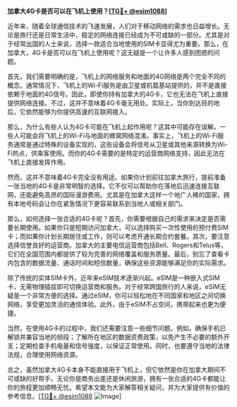 **加拿大4G卡是否可以在飞机上使用？[[TG💪+ @esim1088](https://t.me/s/esim1088)]**

近年来，随着全球通信技术的飞速发展，人们对于移动网络的需求也日益增长。无论是旅行还是日常生活中，稳定的网络连接已经成为不可或缺的一部分。尤其是对于经常出国的人士来说，选择一款适合当地使用的SIM卡显得尤为重要。那么，在加拿大，4G卡是否可以在飞机上使用呢？这无疑是一个让许多人感到困惑的问题。

首先，我们需要明确的是，飞机上的网络服务和地面的4G网络是两个完全不同的概念。通常情况下，飞机上的Wi-Fi服务是由卫星或机载基站提供的，并不是直接依赖于地面的4G信号。因此，即使你持有加拿大的4G卡，它也无法在飞机上直接提供网络连接。不过，这并不意味着4G卡毫无用处。实际上，当你到达目的地后，它依然能够为你提供高速的互联网接入。

那么，为什么有些人认为4G卡可能在飞机上起作用呢？这其中可能存在误解。一些人可能会将飞机上的Wi-Fi与地面的蜂窝网络混淆。事实上，飞机上的Wi-Fi服务通常是通过特殊的设备实现的，这些设备会将信号从卫星或其他来源转换为Wi-Fi热点，供乘客使用。而你的4G卡需要的是特定的运营商网络支持，因此无法在飞机上直接发挥作用。

然而，这并不意味着4G卡完全没有用途。如果你计划前往加拿大旅行，提前准备一张当地的4G卡是非常明智的选择。它不仅可以帮助你在落地后迅速连接互联网，还能避免高昂的国际漫游费用。尤其是在加拿大这样一个地广人稀的国家，拥有本地号码会让你在紧急情况下更容易联系到当地人或相关部门。

那么，如何选择一张合适的4G卡呢？首先，你需要根据自己的需求来决定是否需要长期使用。如果你只是短期访问加拿大，可以选择购买一次性使用的预付费SIM卡；而如果你计划长期居住或工作，则可以考虑开通长期合约套餐。其次，要注意选择信誉良好的运营商。加拿大的主要电信运营商包括Bell、Rogers和Telus等，它们在全国范围内都提供了较为完善的网络覆盖和服务质量。最后，别忘了查看卡内包含的数据流量、通话时间和短信数量，确保这些资源能够满足你的实际需求。

除了传统的实体SIM卡外，近年来eSIM技术逐渐兴起。eSIM是一种嵌入式SIM卡，无需物理插拔即可切换运营商和服务。对于经常跨国旅行的人来说，eSIM无疑是一个非常方便的选择。通过eSIM，你可以轻松地在不同国家和地区之间切换网络，享受更加灵活的通信体验。此外，由于eSIM不占空间，携带起来也更为便捷。

当然，在使用4G卡的过程中，我们还需要注意一些细节问题。例如，确保手机已解锁并兼容当地的频段；了解所在地区的数据资费政策，以免产生不必要的额外开支；定期检查手机电量和信号强度，以保证正常使用。同时，也要遵守当地的法律法规，合理使用网络资源。

总之，虽然加拿大4G卡本身不能直接用于飞机上，但它依然是你在加拿大期间不可或缺的好帮手。无论你是商务出差还是休闲旅游，拥有一张合适的4G卡都能让你的旅程更加顺畅无忧。希望本文能为大家解答相关疑问，并为大家提供有价值的参考信息。[[TG💪+ @esim1088](https://t.me/s/esim1088) ![Image](https://i.postimg.cc/4NQfJmqS/Snipaste-2025-05-13-00-14-12.png)]